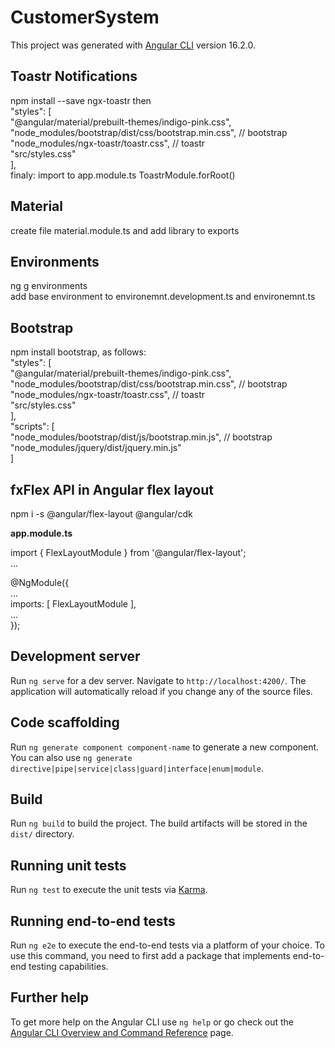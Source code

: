 # CustomerSystem

This project was generated with [Angular CLI](https://github.com/angular/angular-cli) version 16.2.0.

## Toastr Notifications

npm install --save ngx-toastr then <br/>
"styles": [<br/>
"@angular/material/prebuilt-themes/indigo-pink.css",<br/>
"node_modules/bootstrap/dist/css/bootstrap.min.css", // bootstrap<br/>
"node_modules/ngx-toastr/toastr.css", // toastr<br/>
"src/styles.css"<br/>
],<br/>
finaly: import to app.module.ts ToastrModule.forRoot()<br/>

## Material

create file material.module.ts and add library to exports

## Environments

ng g environments<br/>
add base environment to environemnt.development.ts and environemnt.ts

## Bootstrap

npm install bootstrap, as follows:<br/>
"styles": [<br/>
"@angular/material/prebuilt-themes/indigo-pink.css",<br/>
"node_modules/bootstrap/dist/css/bootstrap.min.css", // bootstrap<br/>
"node_modules/ngx-toastr/toastr.css", // toastr<br/>
"src/styles.css"<br/>
],<br/>
"scripts": [<br/>
"node_modules/bootstrap/dist/js/bootstrap.min.js", // bootstrap<br/>
"node_modules/jquery/dist/jquery.min.js"<br/>
]<br/>

## fxFlex API in Angular flex layout

npm i -s @angular/flex-layout @angular/cdk<br/>

<b>app.module.ts</b><br/>

import { FlexLayoutModule } from '@angular/flex-layout';<br/>
...<br/>

@NgModule({<br/>
    ...<br/>
    imports: [ FlexLayoutModule ],<br/>
    ...<br/>
});<br/>

## Development server

Run `ng serve` for a dev server. Navigate to `http://localhost:4200/`. The application will automatically reload if you change any of the source files.

## Code scaffolding

Run `ng generate component component-name` to generate a new component. You can also use `ng generate directive|pipe|service|class|guard|interface|enum|module`.

## Build

Run `ng build` to build the project. The build artifacts will be stored in the `dist/` directory.

## Running unit tests

Run `ng test` to execute the unit tests via [Karma](https://karma-runner.github.io).

## Running end-to-end tests

Run `ng e2e` to execute the end-to-end tests via a platform of your choice. To use this command, you need to first add a package that implements end-to-end testing capabilities.

## Further help

To get more help on the Angular CLI use `ng help` or go check out the [Angular CLI Overview and Command Reference](https://angular.io/cli) page.
